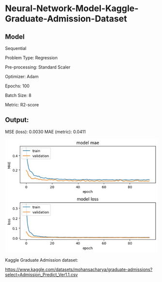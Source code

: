 # Neural-Network-Model-Kaggle-Graduate-Admission-Dataset
## Model
Sequential

Problem Type: Regression

Pre-processing: Standard Scaler

Optimizer: Adam

Epochs: 100

Batch Size: 8

Metric: R2-score

## Output: 
MSE (loss): 0.0030
MAE (metric): 0.0411

![ALT TEXT](https://github.com/SaifurRR/Neural-Network-Model-Kaggle-Graduate-Admission-Dataset/blob/main/MSE-MAE.jpeg)


Kaggle Graduate Admission dataset:

https://www.kaggle.com/datasets/mohansacharya/graduate-admissions?select=Admission_Predict_Ver1.1.csv
